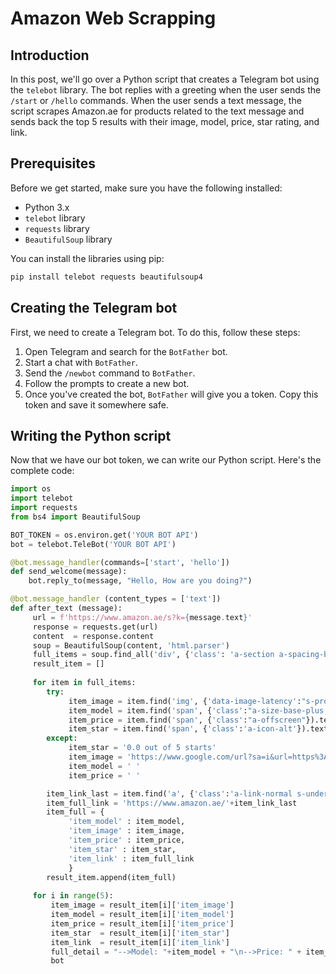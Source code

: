 # Amazon Web Scrapping

## **Introduction**

In this post, we'll go over a Python script that creates a Telegram bot using the `telebot` library. The bot replies with a greeting when the user sends the `/start` or `/hello` commands. When the user sends a text message, the script scrapes Amazon.ae for products related to the text message and sends back the top 5 results with their image, model, price, star rating, and link.

## **Prerequisites**

Before we get started, make sure you have the following installed:

- Python 3.x
- `telebot` library
- `requests` library
- `BeautifulSoup` library

You can install the libraries using pip:

```python
pip install telebot requests beautifulsoup4
```

## **Creating the Telegram bot**

First, we need to create a Telegram bot. To do this, follow these steps:

1. Open Telegram and search for the `BotFather` bot.
2. Start a chat with `BotFather`.
3. Send the `/newbot` command to `BotFather`.
4. Follow the prompts to create a new bot.
5. Once you've created the bot, `BotFather` will give you a token. Copy this token and save it somewhere safe.

## **Writing the Python script**

Now that we have our bot token, we can write our Python script. Here's the complete code:

```python
import os
import telebot
import requests
from bs4 import BeautifulSoup

BOT_TOKEN = os.environ.get('YOUR BOT API')
bot = telebot.TeleBot('YOUR BOT API')

@bot.message_handler(commands=['start', 'hello'])
def send_welcome(message):
    bot.reply_to(message, "Hello, How are you doing?")

@bot.message_handler (content_types = ['text'])
def after_text (message):
     url = f'https://www.amazon.ae/s?k={message.text}'
     response = requests.get(url)
     content  = response.content
     soup = BeautifulSoup(content, 'html.parser')
     full_items = soup.find_all('div', {'class': 'a-section a-spacing-base'})
     result_item = []
     
     for item in full_items:
        try:
             item_image = item.find('img', {'data-image-latency':"s-product-image"}).attrs.get('src')
             item_model = item.find('span', {'class':"a-size-base-plus a-color-base a-text-normal"}).text
             item_price = item.find('span', {'class':"a-offscreen"}).text
             item_star = item.find('span', {'class':'a-icon-alt'}).text
        except:
             item_star = '0.0 out of 5 starts'
             item_image = 'https://www.google.com/url?sa=i&url=https%3A%2F%2Fwww.vecteezy.com%2Fvector-art%2F500564-add-to-cart-icon-design&psig=AOvVaw2PEXgMBRZGAjFRqD66KyH7&ust=1681988012619000&source=images&cd=vfe&ved=0CBEQjRxqFwoTCNCKnuHjtf4CFQAAAAAdAAAAABAh'
             item_model = ' '
             item_price = ' '

        item_link_last = item.find('a', {'class':'a-link-normal s-underline-text s-underline-link-text s-link-style a-text-normal'}).attrs.get('href')
        item_full_link = 'https://www.amazon.ae/'+item_link_last
        item_full = {
             'item_model' : item_model,
             'item_image' : item_image,
             'item_price' : item_price,
             'item_star' : item_star,
             'item_link' : item_full_link
             }
        result_item.append(item_full)
    
     for i in range(5):
         item_image = result_item[i]['item_image']
         item_model = result_item[i]['item_model']
         item_price = result_item[i]['item_price']
         item_star  = result_item[i]['item_star']
         item_link  = result_item[i]['item_link']
         full_detail = "-->Model: "+item_model + "\n-->Price: " + item_price + "\n-->Star: "+ item_star + "\n-->Link: "+item_link
         bot
```
